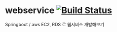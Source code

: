 # webservice [![Build Status](https://travis-ci.org/Desponia/webservice.svg?branch=master)](https://travis-ci.org/Desponia/webservice)
Springboot / aws EC2, RDS 로 웹서비스 개발해보기

